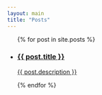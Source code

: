 ```yaml
---
layout: main
title: "Posts"
---
```


<ul class="post-list">
  {% for post in site.posts %}
    <li>
      <a href="{{ post.url }}">
        <h3>{{ post.title }}</h3>
        <p>{{ post.description }}</p>
      </a>
    </li>
  {% endfor %}
</ul>
